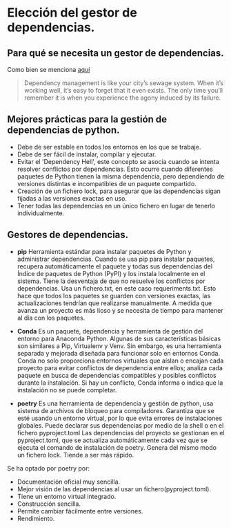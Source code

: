 # Elección del gestor de dependencias.

## Para qué se necesita un gestor de dependencias.

Como bien se menciona [aquí](https://ibm.github.io/data-science-best-practices/dependency_management.html)
> Dependency management is like your city’s sewage system. When it’s working well, it’s easy to forget that it even exists. The only time you’ll remember it is when you experience the agony induced by its failure.

## Mejores prácticas para la gestión de dependencias de python.
- Debe de ser estable en todos los entornos en los que se trabaje. 
- Debe de ser fácil de instalar, compilar y ejecutar.
- Evitar el 'Dependency Hell', este concepto se asocia cuando se intenta resolver conflictos por dependencias. Esto ocurre cuando diferentes paquetes de Python tienen la misma dependencia, pero dependiendo de versiones distintas e incompatibles de un paquete compartido.
- Creación de un fichero lock, para asegurar que las dependencias sigan fijadas a las versiones exactas en uso.
- Tener todas las dependencias en un único fichero en lugar de tenerlo individualmente.

## Gestores de dependencias.

- **pip** Herramienta estándar para instalar paquetes de Python y administrar dependencias. Cuando se usa pip para instalar paquetes, recupera automáticamente el paquete y todas sus dependencias del Índice de paquetes de Python (PyPI) y los instala localmente en el sistema. Tiene la desventaja de que no resuelve los conflictos por dependencias. Usa un fichero.txt, en este caso requeriments.txt. Esto hace que todos los paquetes se guarden con versiones exactas, las actualizaciones tendrían que realizarse manualmente. A medida que avanza un proyecto es más lioso y se necesita de tiempo para mantener al día con los paquetes.

- **Conda** 
Es un paquete, dependencia y herramienta de gestión del entorno para Anaconda Python. Algunas de sus características básicas son similares a Pip, Virtualenv y Venv. Sin embargo, es una herramienta separada y mejorada diseñada para funcionar solo en entornos Conda.
Conda no solo proporciona entornos virtuales que aíslan o encajan cada proyecto para evitar conflictos de dependencia entre ellos; analiza cada paquete en busca de dependencias compatibles y posibles conflictos durante la instalación. Si hay un conflicto, Conda informa o indica que la instalación no se puede completar.


- **poetry** Es una herramienta de dependencia y gestión de python, usa sistema de archivos de bloqueo para compiladores. Garantiza que se esté usando un entorno virtual, por lo que evita errores de instalaciones globales. Puede declarar sus dependencias por medio de la shell o en el fichero pyproject.toml
Las dependencias del proyecto se gestionan en el pyproject.toml, que se actualiza automáticamente cada vez que se ejecuta el comando de instalación de poetry. Genera del mismo modo un fichero lock. Tiende a ser más rápido.

Se ha optado por poetry por:
 - Documentación oficial muy sencilla.
 - Mejor visión de las dependencias al usar un fichero(pyproject.toml).
 - Tiene un entorno virtual integrado.
 - Construcción sencilla.
 - Permite cambiar fácilmente entre versiones.
 - Rendimiento.